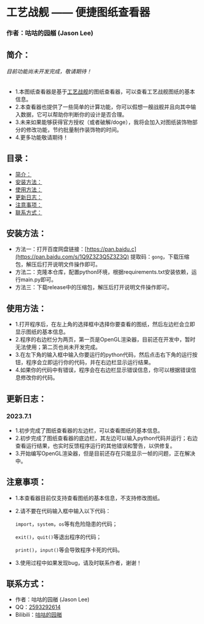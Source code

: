 # 工艺战舰 —— 便捷图纸查看器

### 作者：咕咕的园艏  (Jason Lee)

## 简介：
###### 目前功能尚未开发完成，敬请期待！
- 1.本图纸查看器是基于[工艺战舰](https://gongyizhanjian.qionghaigame.com/)的图纸查看器，可以查看工艺战舰图纸的基本信息。
- 2.本查看器也提供了一些简单的计算功能，你可以假想一艘战舰并且向其中输入数据，它可以帮助你判断你的设计是否合理。
- 3.未来如果能够获得官方授权（或者破解/doge），我将会加入对图纸装饰物部分的修改功能，节约批量制作装饰物的时间。
- 4.更多功能敬请期待！


## 目录：
- [简介：](#简介)
- [安装方法：](#安装方法)
- [使用方法：](#使用方法)
- [更新日志：](#更新日志)
- [注意事项：](#注意事项)
- [联系方式：](#联系方式)

## 安装方法：
- 方法一：打开百度网盘链接：[https://pan.baidu.c](https://pan.baidu.com/s/1Q9Z3Z3Q5Z3Z3Q) 提取码：`gong`，下载压缩包，解压后打开说明文件操作即可。
- 方法二：克隆本仓库，配置python环境，根据requirements.txt安装依赖，运行main.py即可。
- 方法三：下载release中的压缩包，解压后打开说明文件操作即可。

## 使用方法：
- 1.打开程序后，在左上角的选择框中选择你要查看的图纸，然后左边栏会立即显示图纸的基本信息。
- 2.程序的右边栏分为两页，第一页是OpenGL渲染器，目前还在开发中，暂时无法使用；第二页也尚未开发完成。
- 3.在左下角的输入框中输入你要运行的python代码，然后点击右下角的运行按钮，程序会立即运行你的代码，并在右边栏显示运行结果。
- 4.如果你的代码中有错误，程序会在右边栏显示错误信息，你可以根据错误信息修改你的代码。

## 更新日志：
### 2023.7.1
- 1.初步完成了图纸查看器的左边栏，可以查看图纸的基本信息。
- 2.初步完成了图纸查看器的底边栏，其左边可以输入python代码并运行；右边查看运行结果，也实时反馈程序运行的其他错误和警告，以供修复。
- 3.开始编写OpenGL渲染器，但是目前还存在只能显示一帧的问题，正在解决中。

## 注意事项：
- 1.本查看器目前仅支持查看图纸的基本信息，不支持修改图纸。
- 2.请不要在代码输入框中输入以下代码：

    `import`，`system`，`os`等有危险隐患的代码；

    `exit()`，`quit()`等退出程序的代码；

    `print()`，`input()`等会导致程序卡死的代码。

- 3.使用过程中如果发现bug，请及时联系作者，谢谢！

## 联系方式：
- 作者：咕咕的园艏 (Jason Lee)
- QQ：[2593292614](http://wpa.qq.com/msgrd?v=3&uin=2593292614&site=qq&menu=yes)
- Bilibili：[咕咕的园艏](https://space.bilibili.com/507183077?spm_id_from=333.999.0.0)
